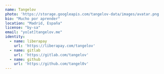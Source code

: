 ```yaml
---
name: Tangelov
photo: 'https://storage.googleapis.com/tangelov-data/images/avatar.png'
bio: "Mucho por aprender"
location: "Madrid, España"
license: "by-sa"
email: "yo[at]tangelov.me"
identity:
  - name: liberapay
    url: 'https://liberapay.com/tangelov'
  - name: gitlab
    url: 'https://gitlab.com/tangelov'
  - name: github
    url: 'https://github.com/tangel0v'
---
```

